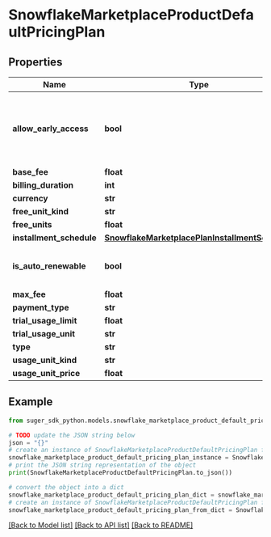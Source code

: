 # SnowflakeMarketplaceProductDefaultPricingPlan


## Properties

Name | Type | Description | Notes
------------ | ------------- | ------------- | -------------
**allow_early_access** | **bool** | If true, consumers can access the listing before making a payment. You&#39;ll need to remind them to pay. | [optional] 
**base_fee** | **float** |  | [optional] 
**billing_duration** | **int** |  | [optional] 
**currency** | **str** |  | [optional] 
**free_unit_kind** | **str** |  | [optional] 
**free_units** | **float** |  | [optional] 
**installment_schedule** | [**SnowflakeMarketplacePlanInstallmentSchedule**](SnowflakeMarketplacePlanInstallmentSchedule.md) |  | [optional] 
**is_auto_renewable** | **bool** | IsAutoRenewable is true if the product is auto renewable. | [optional] 
**max_fee** | **float** |  | [optional] 
**payment_type** | **str** |  | [optional] 
**trial_usage_limit** | **float** |  | [optional] 
**trial_usage_unit** | **str** |  | [optional] 
**type** | **str** |  | [optional] 
**usage_unit_kind** | **str** |  | [optional] 
**usage_unit_price** | **float** |  | [optional] 

## Example

```python
from suger_sdk_python.models.snowflake_marketplace_product_default_pricing_plan import SnowflakeMarketplaceProductDefaultPricingPlan

# TODO update the JSON string below
json = "{}"
# create an instance of SnowflakeMarketplaceProductDefaultPricingPlan from a JSON string
snowflake_marketplace_product_default_pricing_plan_instance = SnowflakeMarketplaceProductDefaultPricingPlan.from_json(json)
# print the JSON string representation of the object
print(SnowflakeMarketplaceProductDefaultPricingPlan.to_json())

# convert the object into a dict
snowflake_marketplace_product_default_pricing_plan_dict = snowflake_marketplace_product_default_pricing_plan_instance.to_dict()
# create an instance of SnowflakeMarketplaceProductDefaultPricingPlan from a dict
snowflake_marketplace_product_default_pricing_plan_from_dict = SnowflakeMarketplaceProductDefaultPricingPlan.from_dict(snowflake_marketplace_product_default_pricing_plan_dict)
```
[[Back to Model list]](../README.md#documentation-for-models) [[Back to API list]](../README.md#documentation-for-api-endpoints) [[Back to README]](../README.md)


